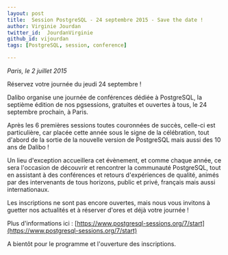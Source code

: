 ```yaml
---
layout: post
title:  Session PostgreSQL - 24 septembre 2015 - Save the date !
author: Virginie Jourdan
twitter_id:  JourdanVirginie   
github_id: vijourdan
tags: [PostgreSQL, session, conference]

---
```

*Paris, le 2 juillet 2015*

Réservez votre journée du jeudi 24 septembre !

Dalibo organise une journée de conférences dédiée à PostgreSQL, la septième édition de nos pgsessions, gratuites et ouvertes à tous, le 24 septembre prochain, à Paris.


<!--MORE-->


Après les 6 premières sessions toutes couronnées de succès, celle-ci est particulière, car placée cette année sous le signe de la célébration, tout d'abord de la sortie de la nouvelle version de PostgreSQL mais aussi des 10 ans de Dalibo !

Un lieu d'exception accueillera cet évènement, et comme chaque année, ce sera l'occasion de découvrir et rencontrer la communauté PostgreSQL, tout en assistant à des conférences et retours d'expériences de qualité, animés par des intervenants de tous horizons, public et privé, français mais aussi internationaux.

Les inscriptions ne sont pas encore ouvertes, mais nous vous invitons à guetter nos actualités et à réserver d'ores et déjà votre journée !

Plus d'informations ici : [https://www.postgresql-sessions.org/7/start](https://www.postgresql-sessions.org/7/start)

A bientôt pour le programme et l'ouverture des inscriptions.
